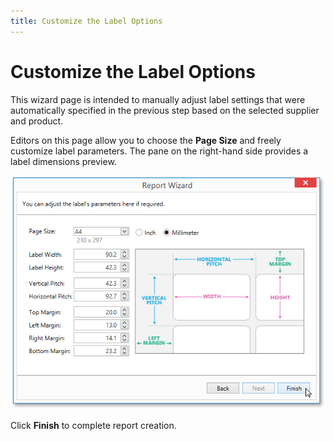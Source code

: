 ```yaml
---
title: Customize the Label Options
---
```

# Customize the Label Options
This wizard page is intended to manually adjust label settings that were automatically specified in the previous step based on the selected supplier and product.

Editors on this page allow you to choose the **Page Size** and freely customize label parameters. The pane on the right-hand side provides a label dimensions preview.

![WPDDesigner_ReportWizard_LabelOptions](../../../../../images/img121987.png)

Click **Finish** to complete report creation.